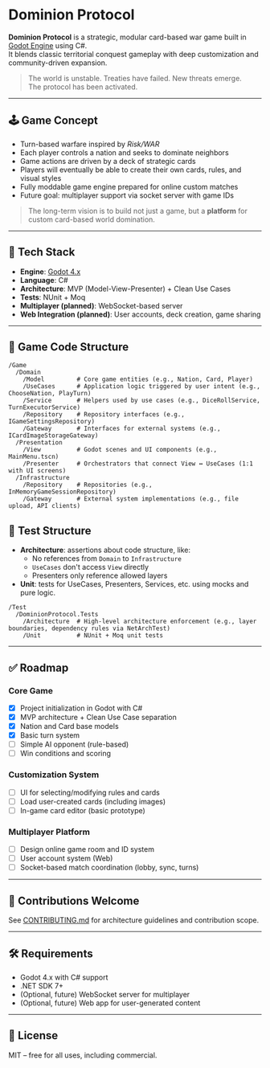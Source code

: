 # Dominion Protocol

**Dominion Protocol** is a strategic, modular card-based war game built in [Godot Engine](https://godotengine.org/) using C#.  
It blends classic territorial conquest gameplay with deep customization and community-driven expansion.

> The world is unstable. Treaties have failed. New threats emerge.  
> The protocol has been activated.

---

## 🕹 Game Concept

- Turn-based warfare inspired by *Risk/WAR*
- Each player controls a nation and seeks to dominate neighbors
- Game actions are driven by a deck of strategic cards
- Players will eventually be able to create their own cards, rules, and visual styles
- Fully moddable game engine prepared for online custom matches
- Future goal: multiplayer support via socket server with game IDs

> The long-term vision is to build not just a game, but a **platform** for custom card-based world domination.

---

## 🎯 Tech Stack

- **Engine**: [Godot 4.x](https://godotengine.org/)
- **Language**: C#
- **Architecture**: MVP (Model-View-Presenter) + Clean Use Cases
- **Tests**: NUnit + Moq
- **Multiplayer (planned)**: WebSocket-based server
- **Web Integration (planned)**: User accounts, deck creation, game sharing

---

## 🧱 Game Code Structure

```
/Game
  /Domain
	/Model         # Core game entities (e.g., Nation, Card, Player)
	/UseCases      # Application logic triggered by user intent (e.g., ChooseNation, PlayTurn)
	/Service       # Helpers used by use cases (e.g., DiceRollService, TurnExecutorService)
	/Repository    # Repository interfaces (e.g., IGameSettingsRepository)
	/Gateway       # Interfaces for external systems (e.g., ICardImageStorageGateway)
  /Presentation
	/View          # Godot scenes and UI components (e.g., MainMenu.tscn)
	/Presenter     # Orchestrators that connect View ↔ UseCases (1:1 with UI screens)
  /Infrastructure
	/Repository    # Repositories (e.g., InMemoryGameSessionRepository)
	/Gateway       # External system implementations (e.g., file upload, API clients)
```

## 🧪 Test Structure

- **Architecture**: assertions about code structure, like:
  - No references from `Domain` to `Infrastructure`
  - `UseCases` don't access `View` directly
  - Presenters only reference allowed layers
- **Unit**: tests for UseCases, Presenters, Services, etc. using mocks and pure logic.

```
/Test
  /DominionProtocol.Tests
    /Architecture  # High-level architecture enforcement (e.g., layer boundaries, dependency rules via NetArchTest)
    /Unit          # NUnit + Moq unit tests
```

---

## ✅ Roadmap

### Core Game
- [x] Project initialization in Godot with C#
- [x] MVP architecture + Clean Use Case separation
- [x] Nation and Card base models
- [x] Basic turn system
- [ ] Simple AI opponent (rule-based)
- [ ] Win conditions and scoring

### Customization System
- [ ] UI for selecting/modifying rules and cards
- [ ] Load user-created cards (including images)
- [ ] In-game card editor (basic prototype)

### Multiplayer Platform
- [ ] Design online game room and ID system
- [ ] User account system (Web)
- [ ] Socket-based match coordination (lobby, sync, turns)

---

## 🤝 Contributions Welcome

See [CONTRIBUTING.md](CONTRIBUTING.md) for architecture guidelines and contribution scope.

---

## 🛠 Requirements

- Godot 4.x with C# support
- .NET SDK 7+
- (Optional, future) WebSocket server for multiplayer
- (Optional, future) Web app for user-generated content

---

## 📄 License

MIT – free for all uses, including commercial.
